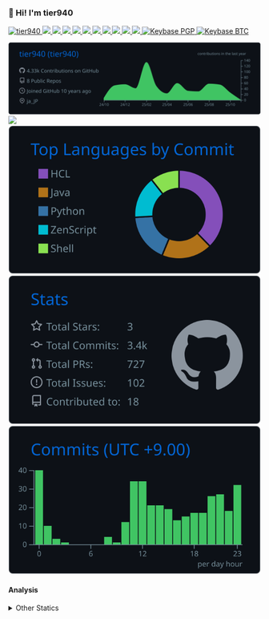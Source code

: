 ### 👋 Hi! I'm tier940

<p align="left"> 
  <a href="https://github.com/tier940/tier940/">
    <img src="https://komarev.com/ghpvc/?username=tier940" alt="tier940" />
  </a>
  <a href="http://twitter.com/tier940">
    <img height="20" src="https://img.shields.io/twitter/follow/tier940?label=Twitter&logo=twitter&style=flat" />
  </a>
  <a href="https://github.com/tier940">
    <img height="20" src="https://img.shields.io/github/followers/tier940?label=follow&logo=github&style=flat" />
  </a>
  <a href="https://www.reddit.com/user/tier940">
    <img height="20" src="https://img.shields.io/reddit/user-karma/combined/tier940?label=Reddit&logo=reddit&style=flat" />
  </a>
  <a href="https://stackoverflow.com/users/17317833/tier940">
    <img height="20" src="https://img.shields.io/stackexchange/stackoverflow/r/17317833?label=StackOverflow&logo=stack-overflow&style=flat" />
  </a>
  <a href="https://zenn.dev/tier940">
    <img height="20" src="https://zenn.badge.nikaera.com/s/tier940/likes" />
  </a>
  <a href="https://zenn.dev/tier940">
    <img height="20" src="https://zenn.badge.nikaera.com/s/tier940/followers" />
  </a>
  <a href="https://zenn.dev/tier940">
    <img height="20" src="https://zenn.badge.nikaera.com/s/tier940/articles" />
  </a>
  <a href="http://qiita.com/tier940">
    <img height="20" src="https://qiita-badge.apiapi.app/s/tier940/posts.svg" />
  </a>
  <a href="http://qiita.com/tier940">
    <img height="20" src="https://qiita-badge.apiapi.app/s/tier940/contributions.svg" />
  </a>
  <a href="https://github.com/tier940/tier940/">
    <img height="20" src="https://github.com/tier940/tier940/actions/workflows/main.yml/badge.svg" />
  </a>
  <a href="https://keybase.io/tier940">
    <img alt="Keybase PGP" src="https://img.shields.io/keybase/pgp/tier940">
  </a>
  <a href="https://keybase.io/tier940">
    <img alt="Keybase BTC" src="https://img.shields.io/keybase/btc/tier940">
  </a>
</p>

[![](https://raw.githubusercontent.com/tier940/tier940/main/profile-summary-card-output/github_dark/0-profile-details.svg)](https://github.com/vn7n24fzkq/github-profile-summary-cards)
[![](https://raw.githubusercontent.com/tier940/tier940/main/profile-summary-card-output/github_dark/1-repos-per-language.svg)](https://github.com/vn7n24fzkq/github-profile-summary-cards) [![](https://raw.githubusercontent.com/tier940/tier940/main/profile-summary-card-output/github_dark/2-most-commit-language.svg)](https://github.com/vn7n24fzkq/github-profile-summary-cards)
[![](https://raw.githubusercontent.com/tier940/tier940/main/profile-summary-card-output/github_dark/3-stats.svg)](https://github.com/vn7n24fzkq/github-profile-summary-cards) [![](https://raw.githubusercontent.com/tier940/tier940/main/profile-summary-card-output/github_dark/4-productive-time.svg)](https://github.com/vn7n24fzkq/github-profile-summary-cards)


#### Analysis
<!-- <img height="150" src="https://github.com/tier940/tier940/blob/master/images/stat.svg" alt="Alternative Text"/> -->

<details>
  <summary>Other Statics</summary>
  <!--START_SECTION:waka-->
![Code Time](http://img.shields.io/badge/Code%20Time-4%2C074%20hrs%2020%20mins-blue)

**🐱 My GitHub Data** 

> 📦 32.2 kB Used in GitHub's Storage 
 > 
> 💼 Opted to Hire
 > 
> 📜 8 Public Repositories 
 > 
> 🔑 4 Private Repositories 
 > 
**I'm an Early 🐤** 

```text
🌞 Morning                136 commits         ██████░░░░░░░░░░░░░░░░░░░   25.52 % 
🌆 Daytime                199 commits         █████████░░░░░░░░░░░░░░░░   37.34 % 
🌃 Evening                151 commits         ███████░░░░░░░░░░░░░░░░░░   28.33 % 
🌙 Night                  47 commits          ██░░░░░░░░░░░░░░░░░░░░░░░   08.82 % 
```
📅 **I'm Most Productive on Friday** 

```text
Monday                   30 commits          █░░░░░░░░░░░░░░░░░░░░░░░░   05.63 % 
Tuesday                  72 commits          ███░░░░░░░░░░░░░░░░░░░░░░   13.51 % 
Wednesday                68 commits          ███░░░░░░░░░░░░░░░░░░░░░░   12.76 % 
Thursday                 36 commits          ██░░░░░░░░░░░░░░░░░░░░░░░   06.75 % 
Friday                   142 commits         ███████░░░░░░░░░░░░░░░░░░   26.64 % 
Saturday                 61 commits          ███░░░░░░░░░░░░░░░░░░░░░░   11.44 % 
Sunday                   124 commits         ██████░░░░░░░░░░░░░░░░░░░   23.26 % 
```


📊 **This Week I Spent My Time On** 

```text
🕑︎ Time Zone: Asia/Tokyo

💬 Programming Languages: 
Other                    40 hrs 14 mins      ██████████████████████░░░   88.20 % 
Java                     3 hrs 42 mins       ██░░░░░░░░░░░░░░░░░░░░░░░   08.13 % 
Markdown                 23 mins             ░░░░░░░░░░░░░░░░░░░░░░░░░   00.86 % 
YAML                     20 mins             ░░░░░░░░░░░░░░░░░░░░░░░░░   00.74 % 
JSON                     19 mins             ░░░░░░░░░░░░░░░░░░░░░░░░░   00.72 % 

🔥 Editors: 
Edge                     39 hrs 19 mins      ██████████████████████░░░   86.19 % 
IntelliJ IDEA            3 hrs 52 mins       ██░░░░░░░░░░░░░░░░░░░░░░░   08.49 % 
VS Code                  1 hr 48 mins        █░░░░░░░░░░░░░░░░░░░░░░░░   03.98 % 
Chrome                   36 mins             ░░░░░░░░░░░░░░░░░░░░░░░░░   01.34 % 

💻 Operating System: 
Linux                    45 hrs 11 mins      █████████████████████████   99.06 % 
Unknown OS               25 mins             ░░░░░░░░░░░░░░░░░░░░░░░░░   00.94 % 
```

**I Mostly Code in Java** 

```text
Java                     14 repos            ████████████░░░░░░░░░░░░░   50.00 % 
ZenScript                2 repos             ██░░░░░░░░░░░░░░░░░░░░░░░   07.14 % 
Python                   1 repo              █░░░░░░░░░░░░░░░░░░░░░░░░   03.57 % 
HTML                     1 repo              █░░░░░░░░░░░░░░░░░░░░░░░░   03.57 % 
Dockerfile               1 repo              █░░░░░░░░░░░░░░░░░░░░░░░░   03.57 % 
```



**Timeline**

![Lines of Code chart](https://raw.githubusercontent.com/tier940/tier940/main/assets/bar_graph.png)


 Last Updated on 02/07/2024 00:58:03 UTC
<!--END_SECTION:waka-->
</details>
